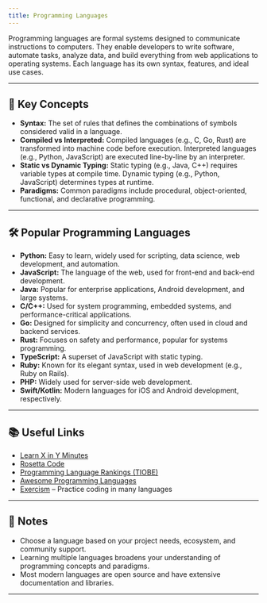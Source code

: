```yaml
---
title: Programming Languages
---
```


Programming languages are formal systems designed to communicate instructions to computers. They enable developers to write software, automate tasks, analyze data, and build everything from web applications to operating systems. Each language has its own syntax, features, and ideal use cases.

---

## 🌟 Key Concepts

- **Syntax:** The set of rules that defines the combinations of symbols considered valid in a language.
- **Compiled vs Interpreted:** Compiled languages (e.g., C, Go, Rust) are transformed into machine code before execution. Interpreted languages (e.g., Python, JavaScript) are executed line-by-line by an interpreter.
- **Static vs Dynamic Typing:** Static typing (e.g., Java, C++) requires variable types at compile time. Dynamic typing (e.g., Python, JavaScript) determines types at runtime.
- **Paradigms:** Common paradigms include procedural, object-oriented, functional, and declarative programming.

---

## 🛠️ Popular Programming Languages

- **Python:** Easy to learn, widely used for scripting, data science, web development, and automation.
- **JavaScript:** The language of the web, used for front-end and back-end development.
- **Java:** Popular for enterprise applications, Android development, and large systems.
- **C/C++:** Used for system programming, embedded systems, and performance-critical applications.
- **Go:** Designed for simplicity and concurrency, often used in cloud and backend services.
- **Rust:** Focuses on safety and performance, popular for systems programming.
- **TypeScript:** A superset of JavaScript with static typing.
- **Ruby:** Known for its elegant syntax, used in web development (e.g., Ruby on Rails).
- **PHP:** Widely used for server-side web development.
- **Swift/Kotlin:** Modern languages for iOS and Android development, respectively.

---

## 📚 Useful Links

- [Learn X in Y Minutes](https://learnxinyminutes.com/)
- [Rosetta Code](https://rosettacode.org/wiki/Rosetta_Code)
- [Programming Language Rankings (TIOBE)](https://www.tiobe.com/tiobe-index/)
- [Awesome Programming Languages](https://github.com/aalhour/awesome-programming-languages)
- [Exercism](https://exercism.org/) – Practice coding in many languages

---

## 📝 Notes

- Choose a language based on your project needs, ecosystem, and community support.
- Learning multiple languages broadens your understanding of programming concepts and paradigms.
- Most modern languages are open source and have extensive documentation and libraries.

---
